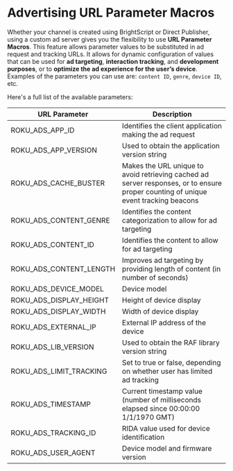# Advertising URL Parameter Macros

Whether your channel is created using BrightScript or Direct Publisher, using a custom ad server gives you the flexibility to use **URL Parameter Macros**. This feature allows parameter values to be substituted in ad request and tracking URLs. It allows for dynamic configuration of values that can be used for **ad targeting**, **interaction tracking**, and **development purposes**, or to **optimize the ad experience for the user’s device**. Examples of the parameters you can use are: `content ID`, `genre`, `device ID`, etc.

Here's a full list of the available parameters:

| URL Parameter | Description |
| ------------- | ----------- |
| ROKU_ADS_APP_ID | Identifies the client application making the ad request
| ROKU_ADS_APP_VERSION | Used to obtain the application version string
| ROKU_ADS_CACHE_BUSTER | Makes the URL unique to avoid retrieving cached ad server responses, or to ensure proper counting of unique event tracking beacons
| ROKU_ADS_CONTENT_GENRE | Identifies the content categorization to allow for ad targeting
| ROKU_ADS_CONTENT_ID | Identifies the content to allow for ad targeting
| ROKU_ADS_CONTENT_LENGTH | Improves ad targeting by providing length of content (in number of seconds)
| ROKU_ADS_DEVICE_MODEL | Device model
| ROKU_ADS_DISPLAY_HEIGHT | Height of device display
| ROKU_ADS_DISPLAY_WIDTH | Width of device display
| ROKU_ADS_EXTERNAL_IP | External IP address of the device
| ROKU_ADS_LIB_VERSION | Used to obtain the RAF library version string
| ROKU_ADS_LIMIT_TRACKING | Set to true or false, depending on whether user has limited ad tracking
| ROKU_ADS_TIMESTAMP | Current timestamp value (number of milliseconds elapsed since 00:00:00 1/1/1970 GMT)
| ROKU_ADS_TRACKING_ID | RIDA value used for device identification
| ROKU_ADS_USER_AGENT | Device model and firmware version
